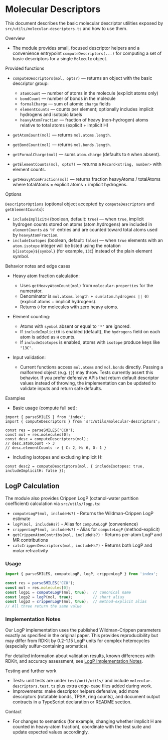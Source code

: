 # Molecular Descriptors

This document describes the basic molecular descriptor utilities exposed by `src/utils/molecular-descriptors.ts` and how to use them.

Overview

- The module provides small, focused descriptor helpers and a convenience entrypoint `computeDescriptors(...)` for computing a set of basic descriptors for a single `Molecule` object.

Provided functions

- `computeDescriptors(mol, opts?)` — returns an object with the basic descriptor group:
  - `atomCount` — number of atoms in the molecule (explicit atoms only)
  - `bondCount` — number of bonds in the molecule
  - `formalCharge` — sum of atomic `charge` fields
  - `elementCounts` — counts per element; optionally includes implicit hydrogens and isotopic labels
  - `heavyAtomFraction` — fraction of heavy (non-hydrogen) atoms relative to total atoms (explicit + implicit H)

- `getAtomCount(mol)` — returns `mol.atoms.length`.
- `getBondCount(mol)` — returns `mol.bonds.length`.
- `getFormalCharge(mol)` — sums `atom.charge` (defaults to `0` when absent).
- `getElementCounts(mol, opts?)` — returns a `Record<string, number>` with element counts.
- `getHeavyAtomFraction(mol)` — returns fraction heavyAtoms / totalAtoms where totalAtoms = explicit atoms + implicit hydrogens.

Options

`DescriptorOptions` (optional object accepted by `computeDescriptors` and `getElementCounts`):

- `includeImplicitH` (boolean, default: `true`) — when `true`, implicit hydrogen counts stored on atoms (atom.hydrogens) are included in `elementCounts` as `'H'` entries and are counted toward total atoms used by `heavyAtomFraction`.
- `includeIsotopes` (boolean, default: `false`) — when `true` elements with an `atom.isotope` integer will be listed using the notation `${isotope}${symbol}` (for example, `13C`) instead of the plain element symbol.

Behavior notes and edge cases

- Heavy atom fraction calculation:
  - Uses `getHeavyAtomCount(mol)` from `molecular-properties` for the numerator.
  - Denominator is `mol.atoms.length + sum(atom.hydrogens || 0)` (explicit atoms + implicit hydrogens).
  - Returns `0` for molecules with zero heavy atoms.

- Element counting:
  - Atoms with `symbol` absent or equal to `'*'` are ignored.
  - If `includeImplicitH` is enabled (default), the `hydrogens` field on each atom is added as `H` counts.
  - If `includeIsotopes` is enabled, atoms with `isotope` produce keys like `"13C"`.

- Input validation:
  - Current functions access `mol.atoms` and `mol.bonds` directly. Passing a malformed object (e.g. `{}`) may throw. Tests currently assert this behavior. If you prefer defensive APIs that return default descriptor values instead of throwing, the implementation can be updated to validate inputs and return safe defaults.

Examples

- Basic usage (compute full set):

```
import { parseSMILES } from 'index';
import { computeDescriptors } from 'src/utils/molecular-descriptors';

const res = parseSMILES('CCO');
const mol = res.molecules[0];
const desc = computeDescriptors(mol);
// desc.atomCount -> 3
// desc.elementCounts -> { C: 2, H: 6, O: 1 }
```

- Including isotopes and excluding implicit H:

```
const desc2 = computeDescriptors(mol, { includeIsotopes: true, includeImplicitH: false });
```

## LogP Calculation

The module also provides Crippen LogP (octanol-water partition coefficient) calculation via `src/utils/logp.ts`:

- `computeLogP(mol, includeHs?)` - Returns the Wildman-Crippen LogP estimate
- `logP(mol, includeHs?)` - Alias for `computeLogP` (convenience)
- `crippenLogP(mol, includeHs?)` - Alias for `computeLogP` (method-explicit)
- `getCrippenAtomContribs(mol, includeHs?)` - Returns per-atom LogP and MR contributions
- `calcCrippenDescriptors(mol, includeHs?)` - Returns both LogP and molar refractivity

### Usage

```typescript
import { parseSMILES, computeLogP, logP, crippenLogP } from 'index';

const res = parseSMILES('CCO');
const mol = res.molecules[0];
const logp1 = computeLogP(mol, true);  // canonical name
const logp2 = logP(mol, true);         // short alias
const logp3 = crippenLogP(mol, true);  // method-explicit alias
// All three return the same value
```

### Implementation Notes

Our LogP implementation uses the published Wildman-Crippen parameters exactly as specified in the original paper. This provides reproducibility but may differ from RDKit by 0.2-1.15 LogP units for complex heterocycles (especially sulfur-containing aromatics).

For detailed information about validation results, known differences with RDKit, and accuracy assessment, see [LogP Implementation Notes](./logp-implementation-notes.md).

Testing and further work

- Tests: unit tests are under `test/unit/utils/` and include `molecular-descriptors.test.ts` plus extra edge-case files added during work.
- Improvements: make descriptor helpers defensive, add more descriptors (rotatable bonds, TPSA, ring counts), and document output contracts in a TypeScript declaration or README section.

Contact

- For changes to semantics (for example, changing whether implicit H are counted in heavy-atom fraction), coordinate with the test suite and update expected values accordingly.
